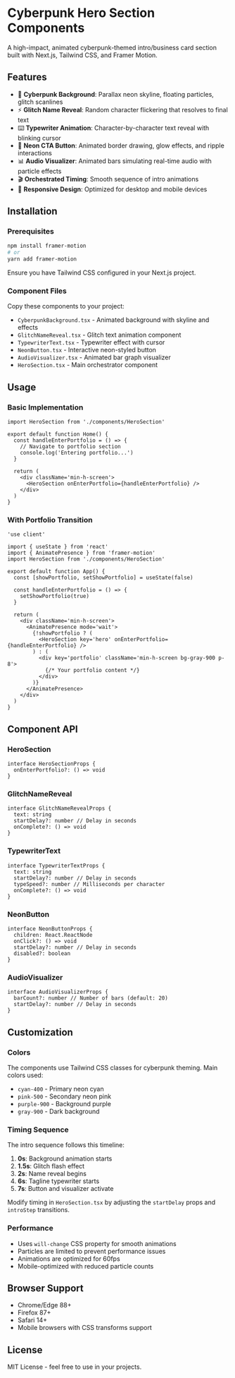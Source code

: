 # Cyberpunk Hero Section Components

A high-impact, animated cyberpunk-themed intro/business card section built with Next.js, Tailwind CSS, and Framer Motion.

## Features

- 🎨 **Cyberpunk Background**: Parallax neon skyline, floating particles, glitch scanlines
- ⚡ **Glitch Name Reveal**: Random character flickering that resolves to final text
- ⌨️ **Typewriter Animation**: Character-by-character text reveal with blinking cursor
- 🔘 **Neon CTA Button**: Animated border drawing, glow effects, and ripple interactions
- 📊 **Audio Visualizer**: Animated bars simulating real-time audio with particle effects
- 🎬 **Orchestrated Timing**: Smooth sequence of intro animations
- 📱 **Responsive Design**: Optimized for desktop and mobile devices

## Installation

### Prerequisites

```bash
npm install framer-motion
# or
yarn add framer-motion
```

Ensure you have Tailwind CSS configured in your Next.js project.

### Component Files

Copy these components to your project:

- `CyberpunkBackground.tsx` - Animated background with skyline and effects
- `GlitchNameReveal.tsx` - Glitch text animation component
- `TypewriterText.tsx` - Typewriter effect with cursor
- `NeonButton.tsx` - Interactive neon-styled button
- `AudioVisualizer.tsx` - Animated bar graph visualizer
- `HeroSection.tsx` - Main orchestrator component

## Usage

### Basic Implementation

```tsx
import HeroSection from './components/HeroSection'

export default function Home() {
  const handleEnterPortfolio = () => {
    // Navigate to portfolio section
    console.log('Entering portfolio...')
  }

  return (
    <div className='min-h-screen'>
      <HeroSection onEnterPortfolio={handleEnterPortfolio} />
    </div>
  )
}
```

### With Portfolio Transition

```tsx
'use client'

import { useState } from 'react'
import { AnimatePresence } from 'framer-motion'
import HeroSection from './components/HeroSection'

export default function App() {
  const [showPortfolio, setShowPortfolio] = useState(false)

  const handleEnterPortfolio = () => {
    setShowPortfolio(true)
  }

  return (
    <div className='min-h-screen'>
      <AnimatePresence mode='wait'>
        {!showPortfolio ? (
          <HeroSection key='hero' onEnterPortfolio={handleEnterPortfolio} />
        ) : (
          <div key='portfolio' className='min-h-screen bg-gray-900 p-8'>
            {/* Your portfolio content */}
          </div>
        )}
      </AnimatePresence>
    </div>
  )
}
```

## Component API

### HeroSection

```tsx
interface HeroSectionProps {
  onEnterPortfolio?: () => void
}
```

### GlitchNameReveal

```tsx
interface GlitchNameRevealProps {
  text: string
  startDelay?: number // Delay in seconds
  onComplete?: () => void
}
```

### TypewriterText

```tsx
interface TypewriterTextProps {
  text: string
  startDelay?: number // Delay in seconds
  typeSpeed?: number // Milliseconds per character
  onComplete?: () => void
}
```

### NeonButton

```tsx
interface NeonButtonProps {
  children: React.ReactNode
  onClick?: () => void
  startDelay?: number // Delay in seconds
  disabled?: boolean
}
```

### AudioVisualizer

```tsx
interface AudioVisualizerProps {
  barCount?: number // Number of bars (default: 20)
  startDelay?: number // Delay in seconds
}
```

## Customization

### Colors

The components use Tailwind CSS classes for cyberpunk theming. Main colors used:

- `cyan-400` - Primary neon cyan
- `pink-500` - Secondary neon pink
- `purple-900` - Background purple
- `gray-900` - Dark background

### Timing Sequence

The intro sequence follows this timeline:

1. **0s**: Background animation starts
2. **1.5s**: Glitch flash effect
3. **2s**: Name reveal begins
4. **6s**: Tagline typewriter starts
5. **7s**: Button and visualizer activate

Modify timing in `HeroSection.tsx` by adjusting the `startDelay` props and `introStep` transitions.

### Performance

- Uses `will-change` CSS property for smooth animations
- Particles are limited to prevent performance issues
- Animations are optimized for 60fps
- Mobile-optimized with reduced particle counts

## Browser Support

- Chrome/Edge 88+
- Firefox 87+
- Safari 14+
- Mobile browsers with CSS transforms support

## License

MIT License - feel free to use in your projects.
